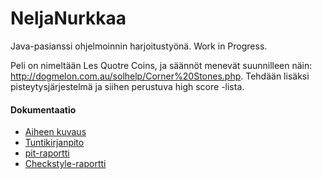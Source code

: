 # NeljaNurkkaa

Java-pasianssi ohjelmoinnin harjoitustyönä. Work in Progress.

Peli on nimeltään Les Quotre Coins, ja säännöt menevät suunnilleen näin: 
http://dogmelon.com.au/solhelp/Corner%20Stones.php. Tehdään lisäksi pisteytysjärjestelmä ja siihen perustuva high score -lista.

#### Dokumentaatio
 * [Aiheen kuvaus](dokumentaatio/aiheenKuvausJaRakenne.md)
 * [Tuntikirjanpito](dokumentaatio/tuntikirjanpito.md)
 * [pit-raportti](https://htmlpreview.github.io/?https://github.com/jurintal1/NeljaNurkkaa/blob/master/dokumentaatio/201706152114/index.html)
 * [Checkstyle-raportti](https://htmlpreview.github.io/?https://github.com/jurintal1/NeljaNurkkaa/blob/master/dokumentaatio/checkstyle/checkstyle.html)
 
